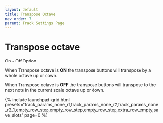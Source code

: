 ```yaml
---
layout: default
title: Transpose Octave
nav_order: 7
parent: Track Settings Page
---
```


# Transpose octave

On - Off Option

When Transpose octave is **ON** the transpose buttons will transpose by a whole octave up or down.

When Transpose octave is **OFF** the transpose buttons will transpose to the next note in the current scale octave up or down.

{% include launchpad-grid.html presets="track_params_none_r1,track_params_none_r2,track_params_none_r2_1,empty_row_step,empty_row_step,empty_row_step,extra_row_empty,save_slots" page=0 %}
